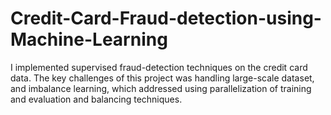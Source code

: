 # Credit-Card-Fraud-detection-using-Machine-Learning
I implemented supervised fraud-detection techniques on the credit card data. The key challenges of this project was handling large-scale dataset, and imbalance learning, which addressed using parallelization of training and evaluation and balancing techniques.
